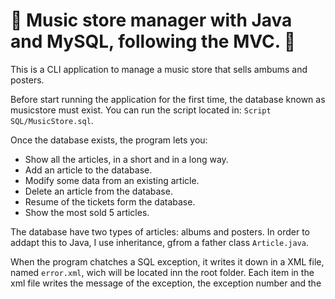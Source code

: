 # :musical_note: Music store manager with Java and MySQL, following the MVC. :musical_note:

This is a CLI application to manage a music store that sells ambums and posters.

Before start running the application for the first time, the database known as musicstore must exist. You can run the script located in: `Script SQL/MusicStore.sql`.

Once the database exists, the program lets you:
- Show all the articles, in a short and in a long way.
- Add an article to the database.
- Modify some data from an existing article.
- Delete an article from the database.
- Resume of the tickets form the database.
- Show the most sold 5 articles.

The database have two types of articles: albums and posters. In order to addapt this to Java, I use inheritance, gfrom a father class `Article.java`.

When the program chatches a SQL exception, it writes it down in a XML file, named `error.xml`, wich will be located inn the root folder. Each item in the xml file writes the message of the exception, the exception number and the 
